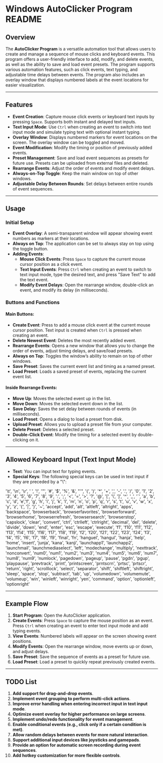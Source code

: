 # Windows AutoClicker Program README

## Overview

The **AutoClicker Program** is a versatile automation tool that allows users to create and manage a sequence of mouse clicks and keyboard events. This program offers a user-friendly interface to add, modify, and delete events, as well as the ability to save and load event presets. The program supports various automation features, such as click events, text typing, and adjustable time delays between events. The program also includes an overlay window that displays numbered labels at the event locations for easier visualization.

---

## Features

- **Event Creation**: Capture mouse click events or keyboard text inputs by pressing `Space`. Supports both instant and delayed text inputs.
- **Text Input Mode**: Use `Ctrl` when creating an event to switch into text input mode and simulate typing text with optional instant typing.
- **Overlay Window**: Displays numbered markers for event locations on the screen. The overlay window can be toggled and moved.
- **Event Modification**: Modify the timing or position of previously added events.
- **Preset Management**: Save and load event sequences as presets for future use. Presets can be uploaded from external files and deleted.
- **Rearrange Events**: Adjust the order of events and modify event delays.
- **Always-on-Top Toggle**: Keep the main window on top of other windows.
- **Adjustable Delay Between Rounds**: Set delays between entire rounds of event sequences.

---

## Usage

### Initial Setup
- **Event Overlay**: A semi-transparent window will appear showing event numbers as markers at their locations.
- **Always on Top**: The application can be set to always stay on top using the toggle button.
- **Adding Events**:  
  - **Mouse Click Events**: Press `Space` to capture the current mouse cursor position as a click event.  
  - **Text Input Events**: Press `Ctrl` when creating an event to switch to text input mode, type the desired text, and press "Save Text" to add the text event.  
  - **Modify Event Delays**: Open the rearrange window, double-click an event, and modify its delay (in milliseconds).

### Buttons and Functions

#### Main Buttons:
- **Create Event**: Press to add a mouse click event at the current mouse cursor position. Text input is created when `Ctrl` is pressed when creating an event.
- **Delete Newest Event**: Deletes the most recently added event.
- **Rearrange Events**: Opens a new window that allows you to change the order of events, adjust timing delays, and save/load presets.
- **Always on Top**: Toggles the window’s ability to remain on top of other windows.
- **Save Preset**: Saves the current event list and timing as a named preset.
- **Load Preset**: Loads a saved preset of events, replacing the current event list.

#### Inside Rearrange Events:
- **Move Up**: Moves the selected event up in the list.
- **Move Down**: Moves the selected event down in the list.
- **Save Delay**: Saves the set delay between rounds of events (in milliseconds).
- **Load Preset**: Opens a dialog to load a preset from disk.
- **Upload Preset**: Allows you to upload a preset file from your computer.
- **Delete Preset**: Deletes a selected preset.
- **Double-Click Event**: Modify the timing for a selected event by double-clicking on it.
  
---

## Allowed Keyboard Input (Text Input Mode)

- **Text**: You can input text for typing events.
- **Special Keys**: The following special keys can be used in text input if they are preceded by a "\\": 

'\t', '\n', '\r', ' ', '!', '"', '#', '$', '%', '&', "'", '(',
')', '*', '+', ',', '-', '.', '/', '0', '1', '2', '3', '4', '5', '6', '7',
'8', '9', ':', ';', '<', '=', '>', '?', '@', '[', '\\', ']', '^', '_', '`',
'a', 'b', 'c', 'd', 'e','f', 'g', 'h', 'i', 'j', 'k', 'l', 'm', 'n', 'o',
'p', 'q', 'r', 's', 't', 'u', 'v', 'w', 'x', 'y', 'z', '{', '|', '}', '~',
'accept', 'add', 'alt', 'altleft', 'altright', 'apps', 'backspace',
'browserback', 'browserfavorites', 'browserforward', 'browserhome',
'browserrefresh', 'browsersearch', 'browserstop', 'capslock', 'clear',
'convert', 'ctrl', 'ctrlleft', 'ctrlright', 'decimal', 'del', 'delete',
'divide', 'down', 'end', 'enter', 'esc', 'escape', 'execute', 'f1', 'f10',
'f11', 'f12', 'f13', 'f14', 'f15', 'f16', 'f17', 'f18', 'f19', 'f2', 'f20',
'f21', 'f22', 'f23', 'f24', 'f3', 'f4', 'f5', 'f6', 'f7', 'f8', 'f9',
'final', 'fn', 'hanguel', 'hangul', 'hanja', 'help', 'home', 'insert', 'junja',
'kana', 'kanji', 'launchapp1', 'launchapp2', 'launchmail',
'launchmediaselect', 'left', 'modechange', 'multiply', 'nexttrack',
'nonconvert', 'num0', 'num1', 'num2', 'num3', 'num4', 'num5', 'num6',
'num7', 'num8', 'num9', 'numlock', 'pagedown', 'pageup', 'pause', 'pgdn',
'pgup', 'playpause', 'prevtrack', 'print', 'printscreen', 'prntscrn',
'prtsc', 'prtscr', 'return', 'right', 'scrolllock', 'select', 'separator',
'shift', 'shiftleft', 'shiftright', 'sleep', 'space', 'stop', 'subtract', 'tab',
'up', 'volumedown', 'volumemute', 'volumeup', 'win', 'winleft', 'winright', 'yen',
'command', 'option', 'optionleft', 'optionright'

---

## Example Flow

1. **Start Program**: Open the AutoClicker application.
2. **Create Events**: Press `Space` to capture the mouse position as an event. Press `Ctrl` when creating an event to enter text input mode and add typing events.
3. **View Events**: Numbered labels will appear on the screen showing event positions.
4. **Modify Events**: Open the rearrange window, move events up or down, and adjust delays.
5. **Save Preset**: Save the sequence of events as a preset for future use.
6. **Load Preset**: Load a preset to quickly repeat previously created events.

---

## TODO List

1. **Add support for drag-and-drop events**.
2. **Implement event grouping to perform multi-click actions**.
3. **Improve error handling when entering incorrect input in text input mode**.
4. **Optimize event overlay for higher performance on large screens**.
5. **Implement undo/redo functionality for event management**.
6. **Enable conditional events (e.g., click only if a certain condition is met)**.
7. **Allow random delays between events for more natural interaction**.
8. **Support additional input devices like joysticks and gamepads**.
9. **Provide an option for automatic screen recording during event sequences**.
10. **Add hotkey customization for more flexible controls**.
